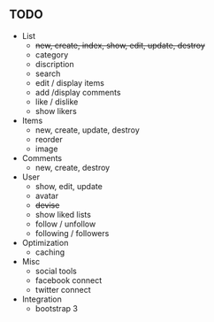 ## TODO

- List
	- ~~new, create, index, show, edit, update, destroy~~
	- category
	- discription
	- search
	- edit / display items
	- add /display comments
	- like / dislike
	- show likers
- Items
	- new, create, update, destroy
	- reorder
	- image
- Comments
	- new, create, destroy
- User
	- show, edit, update
	- avatar
	- ~~devise~~
	- show liked lists
	- follow / unfollow
	- following / followers
- Optimization
	- caching
- Misc
	- social tools
	- facebook connect
	- twitter connect
- Integration
	- bootstrap 3